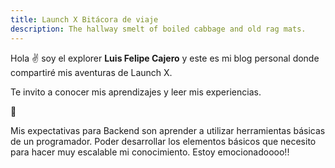 ```yaml
---
title: Launch X Bitácora de viaje
description: The hallway smelt of boiled cabbage and old rag mats.
---
```


Hola ✌️  soy el explorer **Luis Felipe Cajero** y este es mi blog personal donde compartiré mis aventuras de Launch X.

Te invito a conocer mis aprendizajes y leer mis experiencias.

🚀

Mis expectativas para Backend son aprender a utilizar herramientas básicas de un programador.
Poder desarrollar los elementos básicos que necesito para hacer muy escalable mi conocimiento.
Estoy emocionadoooo!!
